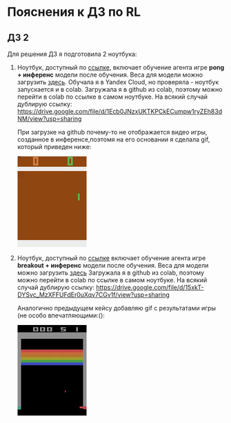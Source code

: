 # Пояснения к ДЗ по RL
## ДЗ 2
Для решения ДЗ я подготовила 2 ноутбука:
1. Ноутбук, доступный по [ссылке](https://github.com/shakhovak/Study-projects-in-Uni/blob/master/Reinforced_Learning_beginner/PONG_RL_HW2_FIN.ipynb), включает обучение агента игре **pong + инференс** модели после обучения. Веса для модели можно загрузить [здесь](https://github.com/shakhovak/Study-projects-in-Uni/blob/master/Reinforced_Learning_beginner/PongNoFrameskip-v4-best.dat). Обучала я в Yandex Cloud, но проверяла - ноутбук запускается и в colab. Загружала я в github из colab, поэтому можно перейти в colab по ссылке в самом ноутбуке. На всякий случай дублирую ссылку: https://drive.google.com/file/d/1Ecb0JNzxUKTKPCkECumpw1ryZEh83dNM/view?usp=sharing

    При загрузке на github почему-то не отображается видео игры, созданное в инференсе,поэтомя на его основании я сделала gif, который приведен ниже:
    
    ![](https://github.com/shakhovak/Study-projects-in-Uni/blob/master/Reinforced_Learning_beginner/pong.gif)

2. Ноутбук, доступный по [ссылке](https://github.com/shakhovak/Study-projects-in-Uni/blob/master/Reinforced_Learning_beginner/BREAKOUT_RL_HW2_FIN.ipynb) включает обучение агента игре **breakout + инференс** модели после обучения. Веса для модели можно загрузить [здесь](https://github.com/shakhovak/Study-projects-in-Uni/blob/master/Reinforced_Learning_beginner/Breakout-v5-best.dat) Загружала я в github из colab, поэтому можно перейти в colab по ссылке в самом ноутбуке. На всякий случай дублирую ссылку: https://drive.google.com/file/d/15xkT-DYSvc_MzXFFUFdEr0uXqv7CGv1f/view?usp=sharing 

   Аналогично предыдущем кейсу добавляю gif с результатами игры (не особо впечатляющими:():
   
   ![](https://github.com/shakhovak/Study-projects-in-Uni/blob/master/Reinforced_Learning_beginner/breakout.gif)
   
